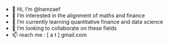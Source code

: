 - 👋 Hi, I’m @hamzaef
- 👀 I’m interested in the alignment of maths and finance
- 🌱 I’m currently learning quantitative finance and data science 
- 💞️ I’m looking to collaborate on these fields
- 📫 reach me :  [ a t ] gmail.com

<!---
hamzaef/hamzaef is a ✨ special ✨ repository because its `README.md` (this file) appears on your GitHub profile.
You can click the Preview link to take a look at your changes.
--->
